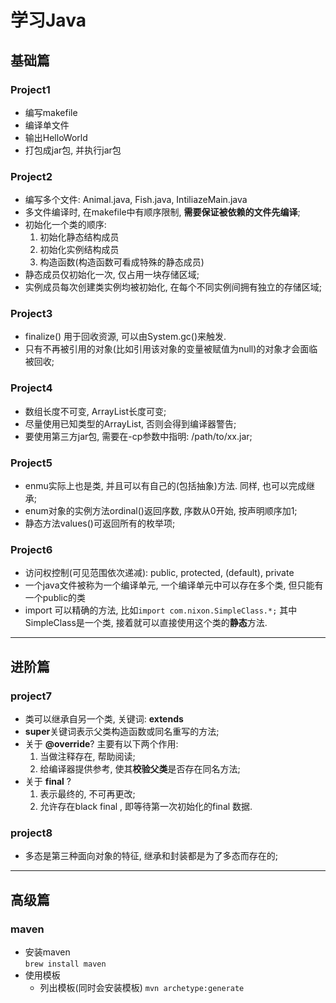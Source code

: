 # 学习Java

## 基础篇

### Project1
- 编写makefile
- 编译单文件
- 输出HelloWorld
- 打包成jar包, 并执行jar包

### Project2
- 编写多个文件: Animal.java, Fish.java, IntiliazeMain.java
- 多文件编译时, 在makefile中有顺序限制, **需要保证被依赖的文件先编译**;
- 初始化一个类的顺序: 
    1. 初始化静态结构成员
    2. 初始化实例结构成员
    3. 构造函数(构造函数可看成特殊的静态成员)
- 静态成员仅初始化一次, 仅占用一块存储区域;
- 实例成员每次创建类实例均被初始化, 在每个不同实例间拥有独立的存储区域;

### Project3
- finalize() 用于回收资源, 可以由System.gc()来触发.
- 只有不再被引用的对象(比如引用该对象的变量被赋值为null)的对象才会面临被回收;

### Project4
- 数组长度不可变, ArrayList长度可变;
- 尽量使用已知类型的ArrayList<T>, 否则会得到编译器警告;
- 要使用第三方jar包, 需要在-cp参数中指明: /path/to/xx.jar;

### Project5 
- enmu实际上也是类, 并且可以有自己的(包括抽象)方法. 同样, 也可以完成继承;
- enum对象的实例方法ordinal()返回序数, 序数从0开始, 按声明顺序加1;
- 静态方法values()可返回所有的枚举项;

### Project6
- 访问权控制(可见范围依次递减): public, protected, (default), private
- 一个java文件被称为一个编译单元, 一个编译单元中可以存在多个类, 但只能有一个public的类
- import 可以精确的方法, 比如`import com.nixon.SimpleClass.*;` 其中SimpleClass是一个类, 接着就可以直接使用这个类的**静态**方法.

---

## 进阶篇

### project7
- 类可以继承自另一个类, 关键词: **extends**
- **super**关键词表示父类构造函数或同名重写的方法;
- 关于 **@override**? 主要有以下两个作用: 
    1. 当做注释存在, 帮助阅读;
    2. 给编译器提供参考, 使其**校验父类**是否存在同名方法;
- 关于 **final** ?
    1. 表示最终的, 不可再更改;
    2. 允许存在black final , 即等待第一次初始化的final 数据.

### project8
- 多态是第三种面向对象的特征, 继承和封装都是为了多态而存在的; 

---

## 高级篇

### maven 
- 安装maven<br/>
    `brew install maven`
- 使用模板
    - 列出模板(同时会安装模板)
        `mvn archetype:generate`
